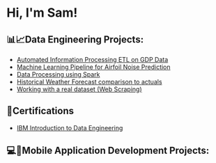 <h1>Hi, I'm Sam!</h1>

<h2> 📊📈Data Engineering Projects:</h2>

  - [Automated Information Processing ETL on GDP Data](https://github.com/SamNthoroane/Extract-Transform-Load-GDP-Data/tree/main)
  - [Machine Learning Pipeline for Airfoil Noise Prediction]( https://github.com/SamNthoroane/Machine-Learning-Pipeline/tree/main)
  - [Data Processing using Spark](https://github.com/SamNthoroane/Data-Processing-using-Spark/tree/main)
  - [Historical Weather Forecast comparison to actuals](https://github.com/SamNthoroane/Historical-Weather-Forecast-Comparison-to-Actuals/tree/main) 
  - [Working with a real dataset (Web Scraping)](https://github.com/SamNthoroane/Working-with-a-Real-Dataset-Web-Scraping-/tree/main)
  
<h2> 📄Certifications</h2>

  - [IBM Introduction to Data Engineering](https://coursera.org/share/f5961f2b344af16d840c6d4066c194a5)
<h2> 💻📱Mobile Application Development Projects: </h2>

<!--
**joshmadakor1/joshmadakor1** is a ✨ _special_ ✨ repository because its `README.md` (this file) appears on your GitHub profile.

Here are some ideas to get you started:

- 🔭 I’m currently working on ...
- 🌱 I’m currently learning ...
- 👯 I’m looking to collaborate on ...
- 🤔 I’m looking for help with ...
- 💬 Ask me about ...
- 📫 How to reach me: ...
- 😄 Pronouns: ...
- ⚡ Fun fact: ...
-->

